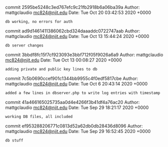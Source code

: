 commit 2595be5248c3ed767efc9c21fb2918b6a06ba39a
Author: mattgclaudio <mc824@njit.edu>
Date:   Tue Oct 20 03:42:53 2020 +0000

    db working, no errors for auth

commit ad9d1461411386062cbd324daaaddc0722747aab
Author: mattgclaudio <mc824@njit.edu>
Date:   Tue Oct 13 15:44:24 2020 +0000

    db server changes

commit 3bbdf8fc15f7cf923093e3bbf712f05f9026a6a9
Author: mattgclaudio <mc824@njit.edu>
Date:   Tue Oct 13 00:08:27 2020 +0000

    adding private and public key lines to db

commit 7c5b0690ccef901c1344bb9955c4f0edf5817cbe
Author: mattgclaudio <mc824@njit.edu>
Date:   Tue Oct 6 20:43:14 2020 +0000

    added a few lines in dbserver.php to write log entries with timestamp

commit 41a466165025735aa0d4e4266f3b41df4a76ac20
Author: mattgclaudio <mc824@njit.edu>
Date:   Tue Sep 29 18:21:17 2020 +0000

    working DB files, all included

commit ef953288206771c0813d52a62db0db28436d8096
Author: mattgclaudio <mc824@njit.edu>
Date:   Tue Sep 29 16:52:45 2020 +0000

    db stuff
